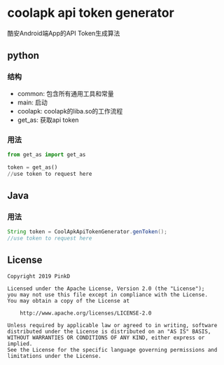# coolapk api token generator

酷安Android端App的API Token生成算法

## python

### 结构

- common: 包含所有通用工具和常量
- main: 启动
- coolapk: coolapk的liba.so的工作流程
- get_as: 获取api token

### 用法

```python
from get_as import get_as

token = get_as()
//use token to request here
```

## Java

### 用法

```java
String token = CoolApkApiTokenGenerator.genToken();
//use token to request here
```

## License

```license
Copyright 2019 PinkD

Licensed under the Apache License, Version 2.0 (the "License");
you may not use this file except in compliance with the License.
You may obtain a copy of the License at

    http://www.apache.org/licenses/LICENSE-2.0

Unless required by applicable law or agreed to in writing, software
distributed under the License is distributed on an "AS IS" BASIS,
WITHOUT WARRANTIES OR CONDITIONS OF ANY KIND, either express or implied.
See the License for the specific language governing permissions and
limitations under the License.
```
